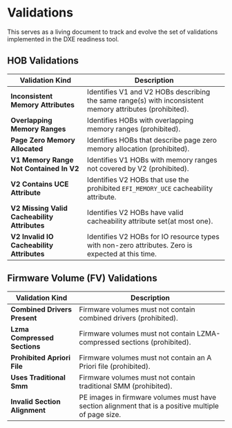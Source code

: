 # Validations

This serves as a living document to track and evolve the set of validations implemented in the DXE readiness tool.

<!-- markdownlint-disable MD013 : Disable line limit.-->
## HOB Validations

| Validation Kind                              | Description                                                                                              |
| -------------------------------------------- | -------------------------------------------------------------------------------------------------------- |
| **Inconsistent Memory Attributes**           | Identifies V1 and V2 HOBs describing the same range(s) with inconsistent memory attributes (prohibited). |
| **Overlapping Memory Ranges**                | Identifies HOBs with overlapping memory ranges (prohibited).                                             |
| **Page Zero Memory Allocated**               | Identifies HOBs that describe page zero memory allocation (prohibited).                                  |
| **V1 Memory Range Not Contained In V2**      | Identifies V1 HOBs with memory ranges not covered by V2 (prohibited).                                    |
| **V2 Contains UCE Attribute**                | Identifies V2 HOBs that use the prohibited `EFI_MEMORY_UCE` cacheability attribute.                      |
| **V2 Missing Valid Cacheability Attributes** | Identifies V2 HOBs have valid cacheability attribute set(at most one).                                   |
| **V2 Invalid IO Cacheability Attributes**    | Identifies V2 HOBs for IO resource types with non-zero attributes. Zero is expected at this time.        |

## Firmware Volume (FV) Validations

| Validation Kind               | Description                                                                                         |
| ----------------------------- | --------------------------------------------------------------------------------------------------- |
| **Combined Drivers Present**  | Firmware volumes must not contain combined drivers (prohibited).                                    |
| **Lzma Compressed Sections**  | Firmware volumes must not contain LZMA-compressed sections (prohibited).                            |
| **Prohibited Apriori File**   | Firmware volumes must not contain an A Priori file (prohibited).                                    |
| **Uses Traditional Smm**      | Firmware volumes must not contain traditional SMM (prohibited).                                     |
| **Invalid Section Alignment** | PE images in firmware volumes must have section alignment that is a positive multiple of page size. |
